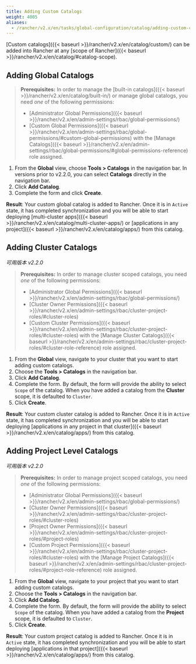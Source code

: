 ```yaml
---
title: Adding Custom Catalogs
weight: 4005
aliases:
  - /rancher/v2.x/en/tasks/global-configuration/catalog/adding-custom-catalogs/
---
```


[Custom catalogs]({{< baseurl >}}/rancher/v2.x/en/catalog/custom/) can be added into Rancher at any [scope of Rancher]({{< baseurl >}}/rancher/v2.x/en/catalog/#catalog-scope).

## Adding Global Catalogs

>**Prerequisites:** In order to manage the [built-in catalogs]({{< baseurl >}}/rancher/v2.x/en/catalog/built-in/) or manage global catalogs, you need _one_ of the following permissions:
>
>- [Administrator Global Permissions]({{< baseurl >}}/rancher/v2.x/en/admin-settings/rbac/global-permissions/)
>- [Custom Global Permissions]({{< baseurl >}}/rancher/v2.x/en/admin-settings/rbac/global-permissions/#custom-global-permissions) with the [Manage Catalogs]({{< baseurl >}}/rancher/v2.x/en/admin-settings/rbac/global-permissions/#global-permissions-reference) role assigned.

 1. From the **Global** view, choose **Tools > Catalogs** in the navigation bar. In versions prior to v2.2.0, you can select **Catalogs** directly in the navigation bar.
 2. Click **Add Catalog**.
 3. Complete the form and click **Create**.

 **Result**: Your custom global catalog is added to Rancher. Once it is in `Active` state, it has completed synchronization and you will be able to start deploying [multi-cluster apps]({{< baseurl >}}/rancher/v2.x/en/catalog/multi-cluster-apps/) or [applications in any project]({{< baseurl >}}/rancher/v2.x/en/catalog/apps/) from this catalog.

## Adding Cluster Catalogs

_可用版本 v2.2.0_

>**Prerequisites:** In order to manage cluster scoped catalogs, you need _one_ of the following permissions:
>
>- [Administrator Global Permissions]({{< baseurl >}}/rancher/v2.x/en/admin-settings/rbac/global-permissions/)
>- [Cluster Owner Permissions]({{< baseurl >}}/rancher/v2.x/en/admin-settings/rbac/cluster-project-roles/#cluster-roles)
>- [Custom Cluster Permissions]({{< baseurl >}}/rancher/v2.x/en/admin-settings/rbac/cluster-project-roles/#cluster-roles) with the [Manage Cluster Catalogs]({{< baseurl >}}/rancher/v2.x/en/admin-settings/rbac/cluster-project-roles/#cluster-role-reference) role assigned.

1. From the **Global** view, navigate to your cluster that you want to start adding custom catalogs.
2. Choose the **Tools > Catalogs** in the navigation bar.
2. Click **Add Catalog**.
3. Complete the form. By default, the form will provide the ability to select `Scope` of the catalog. When you have added a catalog from the **Cluster** scope, it is defaulted to `Cluster`.
5. Click **Create**.

**Result**: Your custom cluster catalog is added to Rancher. Once it is in `Active` state, it has completed synchronization and you will be able to start deploying  [applications in any project in that cluster]({{< baseurl >}}/rancher/v2.x/en/catalog/apps/) from this catalog.

## Adding Project Level Catalogs

_可用版本 v2.2.0_

>**Prerequisites:** In order to manage project scoped catalogs, you need _one_ of the following permissions:
>
>- [Administrator Global Permissions]({{< baseurl >}}/rancher/v2.x/en/admin-settings/rbac/global-permissions/)
>- [Cluster Owner Permissions]({{< baseurl >}}/rancher/v2.x/en/admin-settings/rbac/cluster-project-roles/#cluster-roles)
>- [Project Owner Permissions]({{< baseurl >}}/rancher/v2.x/en/admin-settings/rbac/cluster-project-roles/#project-roles)
>- [Custom Project Permissions]({{< baseurl >}}/rancher/v2.x/en/admin-settings/rbac/cluster-project-roles/#cluster-roles) with the [Manage Project Catalogs]({{< baseurl >}}/rancher/v2.x/en/admin-settings/rbac/cluster-project-roles/#project-role-reference) role assigned.

1. From the **Global** view, navigate to your project that you want to start adding custom catalogs.
2. Choose the **Tools > Catalogs** in the navigation bar.
2. Click **Add Catalog**.
3. Complete the form. By default, the form will provide the ability to select `Scope` of the catalog. When you have added a catalog from the **Project** scope, it is defaulted to `Cluster`.
5. Click **Create**.

**Result**: Your custom project catalog is added to Rancher. Once it is in `Active` state, it has completed synchronization and you will be able to start deploying  [applications in that project]({{< baseurl >}}/rancher/v2.x/en/catalog/apps/) from this catalog.
